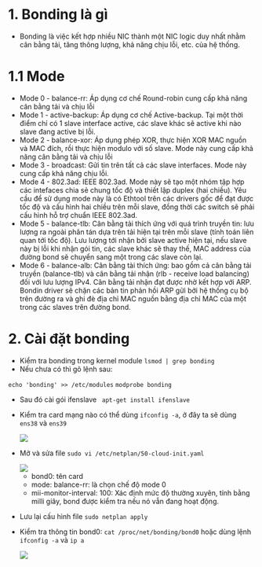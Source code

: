 # 1. Bonding là gì
- Bonding là việc kết hợp nhiều NIC thành một NIC logic duy nhất nhằm cân bằng tải, tăng thông lượng, khả năng chịu lỗi, etc. của hệ thống.

# 1.1 Mode
  - Mode 0 - balance-rr: Áp dụng cơ chế Round-robin cung cấp khả năng cân bằng tải và chịu lỗi
  - Mode 1 - active-backup: Áp dụng cơ chế Active-backup. Tại một thời điểm chỉ có 1 slave interface active, các slave khác sẽ active khi nào slave đang active bị lỗi.
  - Mode 2 - balance-xor: Áp dụng phép XOR, thực hiện XOR MAC nguồn và MAC đích, rồi thực hiện modulo với số slave. Mode này cung cấp khả năng cân bằng tải và chịu lỗi
  - Mode 3 - broadcast: Gửi tin trên tất cả các slave interfaces. Mode này cung cấp khả năng chịu lỗi.
  - Mode 4 - 802.3ad: IEEE 802.3ad. Mode này sẽ tạo một nhóm tập hợp các intefaces chia sẻ chung tốc độ và thiết lập duplex (hai chiều). Yêu cầu để sử dụng mode này là có Ethtool trên các drivers gốc để đạt được tốc độ và cấu hình hai chiều trên mỗi slave, đồng thời các switch sẽ phải cấu hình hỗ trợ chuẩn IEEE 802.3ad.
  - Mode 5 - balance-tlb: Cân bằng tải thích ứng với quá trình truyền tin: lưu lượng ra ngoài phân tán dựa trên tải hiện tại trên mỗi slave (tính toán liên quan tới tốc độ). Lưu lượng tới nhận bởi slave active hiện tại, nếu slave này bị lỗi khi nhận gói tin, các slave khác sẽ thay thế, MAC address của đường bond sẽ chuyển sang một trong các slave còn lại.
  - Mode 6 - balance-alb: Cân bằng tài thích ứng: bao gồm cả cân bằng tải truyền (balance-tlb) và cân bằng tải nhận (rlb - receive load balancing) đối với lưu lượng IPv4. Cân bằng tải nhận đạt được nhờ kết hợp với ARP. Bondin driver sẽ chặn các bản tin phản hồi ARP gửi bởi hệ thống cụ bộ trên đường ra và ghi đè địa chỉ MAC nguồn bằng địa chỉ MAC của một trong các slaves trên đường bond.

# 2. Cài đặt bonding
- Kiểm tra bonding trong kernel module `lsmod | grep bonding`
- Nếu chưa có thì gõ lệnh sau: 

`echo 'bonding' >> /etc/modules`
`modprobe bonding`

- Sau đó cài gói ifenslave ` apt-get install ifenslave`
- Kiểm tra card mạng nào có thể dùng `ifconfig -a`, ở đây ta sẽ dùng `ens38` và `ens39`

  <img src="https://i.imgur.com/G1YtXPk.png">


- Mở và sửa file `sudo vi /etc/netplan/50-cloud-init.yaml`

  <img src="https://i.imgur.com/eVn8dIx.png">
  
  - bond0: tên card
  - mode: balance-rr: là chọn chế độ mode 0
  - mii-monitor-interval: 100: Xác định mức độ thường xuyên, tính bằng milli giây, bond được kiểm tra nếu nó vẫn đang hoạt động.
  
- Lưu lại cấu hình file `sudo netplan apply`
- Kiểm tra thông tin bond0: `cat /proc/net/bonding/bond0` hoặc dùng lệnh `ifconfig -a` và `ip a`

  <img src="https://i.imgur.com/nggBFrA.png">
  
  
  

  
  


